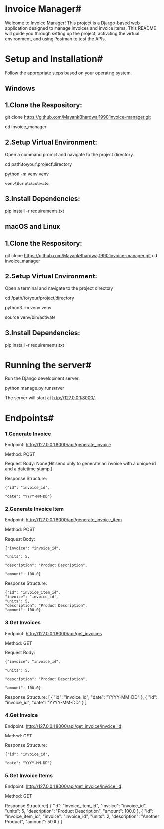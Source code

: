 # **Invoice Manager**#

Welcome to Invoice Manager! This project is a Django-based web application designed to manage invoices and invoice items. This README will guide you through setting up the project, activating the virtual environment, and using Postman to test the APIs.

# **Setup and Installation**#
Follow the appropriate steps based on your operating system.

## **Windows**
## **1.Clone the Respository:**
git clone https://github.com/MayankBhardwaj1990/invoice-manager.git

cd invoice_manager

## **2.Setup Virtual Environment:**
Open a command prompt and navigate to the project directory.

cd path\to\your\project\directory

python -m venv venv

venv\Scripts\activate

## **3.Install Dependencies:**
pip install -r requirements.txt

## **macOS and Linux**
## **1.Clone the Respository:**
git clone https://github.com/MayankBhardwaj1990/invoice-manager.git
cd invoice_manager

## **2.Setup Virtual Environment:**
Open a terminal and navigate to the project directory

cd /path/to/your/project/directory

python3 -m venv venv

source venv/bin/activate

## **3.Install Dependencies:**
pip install -r requirements.txt


# **Running the server**#
Run the Django development server:

python manage.py runserver

The server will start at http://127.0.0.1:8000/.

# **Endpoints**#
### **1.Generate Invoice**
Endpoint: http://127.0.0.1:8000/api/generate_invoice

Method: POST

Request Body: None(Hit send only to generate an invoice with a unique id and a datetime stamp.)

Response Structure:

    {"id": "invoice_id",
    
    "date": "YYYY-MM-DD"}


### **2.Generate Invoice Item**
Endpoint: http://127.0.0.1:8000/api/generate_invoice_item

Method: POST

Request Body:

    {"invoice": "invoice_id",
    
    "units": 5,
    
    "description": "Product Description",
    
    "amount": 100.0}

Response Structure:

    {"id": "invoice_item_id",  
    "invoice": "invoice_id",
    "units": 5,
    "description": "Product Description",
    "amount": 100.0}

### **3.Get Invoices**
Endpoint: http://127.0.0.1:8000/api/get_invoices

Method: GET

Request Body:
    
    {"invoice": "invoice_id",
    
    "units": 5,
    
    "description": "Product Description",
    
    "amount": 100.0}

Response Structure:
[
{
        "id": "invoice_id",
        "date": "YYYY-MM-DD"
    },
    {
        "id": "invoice_id",
        "date": "YYYY-MM-DD"
    }
]

### **4.Get Invoice**
Endpoint: http://127.0.0.1:8000/api/get_invoice/invoice_id

Method: GET

Response Structure:

    {"id": "invoice_id",
    
    "date": "YYYY-MM-DD"}
    


### **5.Get Invoice Items**
Endpoint: http://127.0.0.1:8000/api/get_invoice/invoice_id

Method: GET

Response Structure:[
    {
        "id": "invoice_item_id",
        "invoice": "invoice_id",
        "units": 5,
        "description": "Product Description",
        "amount": 100.0
    },
    {
        "id": "invoice_item_id",
        "invoice": "invoice_id",
        "units": 2,
        "description": "Another Product",
        "amount": 50.0
    }
]










